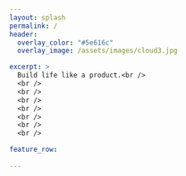 ```yaml
---
layout: splash
permalink: /
header:
  overlay_color: "#5e616c"
  overlay_image: /assets/images/cloud3.jpg

excerpt: >
  Build life like a product.<br />
  <br />
  <br />
  <br />
  <br />
  <br />
  <br />
  <br />

feature_row:
  
---
```

